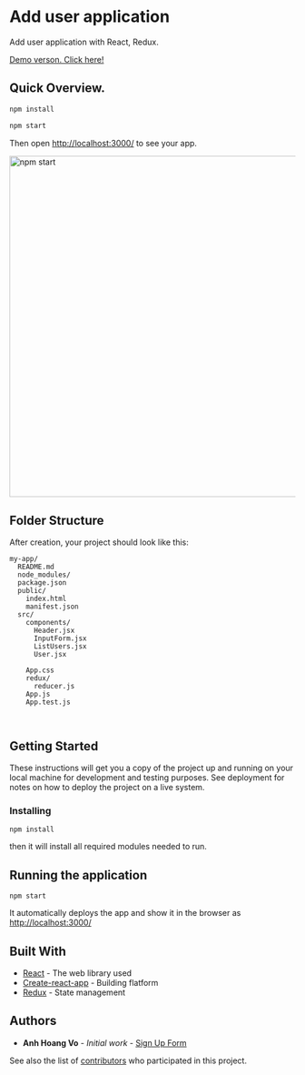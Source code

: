 # Add user application

Add user application with React, Redux.

[Demo verson. Click here!](https://anhvo-add-user.surge.sh/)


## Quick Overview.


```sh
npm install

npm start
```

Then open [http://localhost:3000/](http://localhost:3000/) to see your app.<br>

<img src='https://i.imgur.com/pgVkFlm.png' width='600' alt='npm start'>

## Folder Structure

After creation, your project should look like this:

```
my-app/
  README.md
  node_modules/
  package.json
  public/
    index.html
    manifest.json
  src/
    components/
      Header.jsx
      InputForm.jsx
      ListUsers.jsx
      User.jsx

    App.css
    redux/
      reducer.js
    App.js
    App.test.js
    


```

## Getting Started

These instructions will get you a copy of the project up and running on your local machine for development and testing purposes. See deployment for notes on how to deploy the project on a live system.


### Installing



```
npm install
```


then it will install all required modules needed to run.

## Running the application


```
npm start
```

It automatically deploys the app and show it in the browser as [http://localhost:3000/](http://localhost:3000/)


## Built With

* [React](https://reactjs.org/) - The web library used
* [Create-react-app](https://github.com/facebookincubator/create-react-app/blob/master/README.md#getting-started) - Building flatform
* [Redux](https://redux.js.org/) - State management



## Authors

* **Anh Hoang Vo** - *Initial work* - [Sign Up Form](https://github.com/AnhVo28/user-list-app)

See also the list of [contributors](https://github.com/AnhVo28/user-list-app/contributors) who participated in this project.